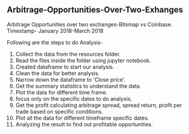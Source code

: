 ## Arbitrage-Opportunities-Over-Two-Exhanges
Arbitrage Opportunities over two exchanges-Bitsmap vs Coinbase.
Timestamp- January 2018-March 2018

Following are the steps to do Analysis-
1) Collect the data from the resources folder.
2) Read the files inside the folder using jupyter notebook.
3) Created dataframe to start our analysis.
4) Clean the data for better analysis.
5) Narrow down the dataframe to 'Close price'.
6) Get the summary statistics to understand the data.
7) Plot the data for different time frame.
8) focus only on the specific dates to do analysis.
9) Get the profit calculating arbitrage spread, spread return, profit per trade based on specific conditions.
10) Plot all the data for different timeframe specific dates.
11) Analyzing the result to find out profitable opportunities.
